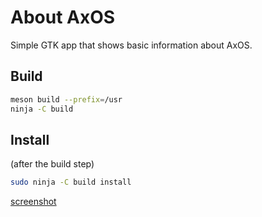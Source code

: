 # About AxOS 

Simple GTK app that shows basic information about AxOS.

## Build

```bash
meson build --prefix=/usr
ninja -C build
```

## Install
(after the build step)
```bash
sudo ninja -C build install
```

[screenshot](/screenshot/about.png)

